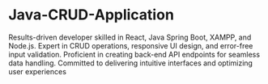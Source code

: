 # Java-CRUD-Application
Results-driven developer skilled in React, Java Spring Boot, XAMPP, and Node.js. Expert in CRUD operations, responsive UI design, and error-free input validation. Proficient in creating back-end API endpoints for seamless data handling. Committed to delivering intuitive interfaces and optimizing user experiences
